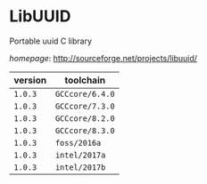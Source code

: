 # LibUUID

Portable uuid C library

*homepage*: <http://sourceforge.net/projects/libuuid/>

version | toolchain
--------|----------
``1.0.3`` | ``GCCcore/6.4.0``
``1.0.3`` | ``GCCcore/7.3.0``
``1.0.3`` | ``GCCcore/8.2.0``
``1.0.3`` | ``GCCcore/8.3.0``
``1.0.3`` | ``foss/2016a``
``1.0.3`` | ``intel/2017a``
``1.0.3`` | ``intel/2017b``
